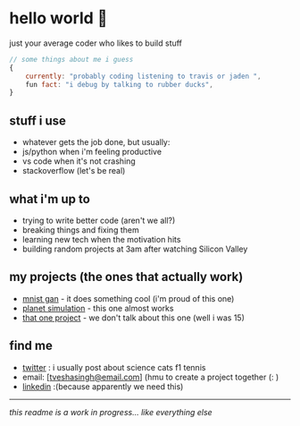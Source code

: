 # hello world 🍉 

just your average coder who likes to build stuff

```javascript
// some things about me i guess
{
    currently: "probably coding listening to travis or jaden ",
    fun fact: "i debug by talking to rubber ducks",
}
```

## stuff i use
* whatever gets the job done, but usually:
* js/python when i'm feeling productive
* vs code when it's not crashing
* stackoverflow (let's be real)

## what i'm up to
* trying to write better code (aren't we all?)
* breaking things and fixing them
* learning new tech when the motivation hits
* building random projects at 3am after watching Silicon Valley

## my projects (the ones that actually work)
* [mnist gan](https://github.com/tveshas/mnist-gan) - it does something cool (i'm proud of this one)
* [planet simulation](https://github.com/tveshas/planet-stimulation) - this one almost works
* [that one project](https://github.com/tveshas/discord-reminder-bot) - we don't talk about this one (well i was 15)


## find me
* [twitter](https://x.com/liltvvv) : i usually post about science cats f1 tennis
* email: [tveshasingh@email.com] (hmu to create a project together (: )
* [linkedin](https://www.linkedin.com/in/tvesha-singh/) :(because apparently we need this)

---
*this readme is a work in progress... like everything else*
